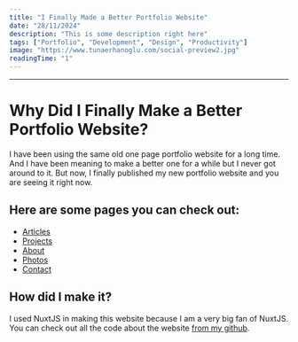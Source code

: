 ```yaml
---
title: "I Finally Made a Better Portfolio Website"
date: "28/11/2024"
description: "This is some description right here"
tags: ["Portfolio", "Development", "Design", "Productivity"]
image: "https://www.tunaerhanoglu.com/social-preview2.jpg"
readingTime: "1"
---
```


---

# Why Did I Finally Make a Better Portfolio Website?

I have been using the same old one page portfolio website for a long time. And I have been meaning to make a better one for a while but
I never got around to it. But now, I finally published my new portfolio website and you are seeing it right now.

## Here are some pages you can check out:

- [Articles](/articles)
- [Projects](/works)
- [About](/about)
- [Photos](/photos)
- [Contact](/contact)

## How did I make it?

I used NuxtJS in making this website because I am a very big fan of NuxtJS. You can check out all the code about the
website [from my github](https://github.com/tunanika/new-website).

